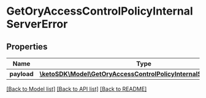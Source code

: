 # GetOryAccessControlPolicyInternalServerError

## Properties
Name | Type | Description | Notes
------------ | ------------- | ------------- | -------------
**payload** | [**\ketoSDK\Model\GetOryAccessControlPolicyInternalServerErrorBody**](GetOryAccessControlPolicyInternalServerErrorBody.md) |  | [optional] 

[[Back to Model list]](../README.md#documentation-for-models) [[Back to API list]](../README.md#documentation-for-api-endpoints) [[Back to README]](../README.md)


